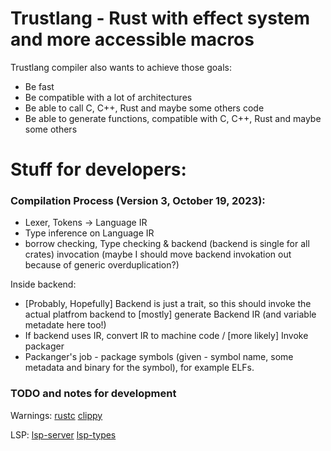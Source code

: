 # Trustlang - Rust with effect system and more accessible macros
Trustlang compiler also wants to achieve those goals:
- Be fast
- Be compatible with a lot of architectures
- Be able to call C, C++, Rust and maybe some others code
- Be able to generate functions, compatible with C, C++, Rust and maybe some others

# Stuff for developers:

### Compilation Process (Version 3, October 19, 2023):
- Lexer, Tokens -> Language IR
- Type inference on Language IR
- borrow checking, Type checking & backend (backend is single for all crates) invocation (maybe I should move backend invokation out because of generic overduplication?)

Inside backend:
- [Probably, Hopefully] Backend is just a trait, so this should invoke the actual platfrom backend to [mostly] generate Backend IR (and variable metadate here too!)
- If backend uses IR, convert IR to machine code / [more likely] Invoke packager
- Packanger's job - package symbols (given - symbol name, some metadata and binary for the symbol), for example ELFs.

### TODO and notes for development
Warnings:
[rustc](https://doc.rust-lang.org/rustc/lints/listing/warn-by-default.html)
[clippy](https://rust-lang.github.io/rust-clippy/master/index.html)

LSP:
[lsp-server](https://crates.io/crates/lsp-server)
[lsp-types](https://crates.io/crates/lsp-types)
